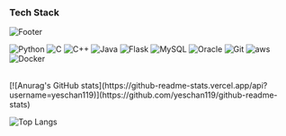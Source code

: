 ### Tech Stack

<!--
**yeschan119/yeschan119** is a ✨ _special_ ✨ repository because its `README.md` (this file) appears on your GitHub profile.

Here are some ideas to get you started:

- 🔭 I’m currently working on ...
- 🌱 I’m currently learning ...
- 👯 I’m looking to collaborate on ...
- 🤔 I’m looking for help with ...
- 💬 Ask me about ...
- 📫 How to reach me: ...
- 😄 Pronouns: ...
- ⚡ Fun fact: ...
wave, egg, shark, slice, rect, soft, rounded, sylinder, waving, transparent
![Anurag's GitHub stats](https://github-readme-stats.vercel.app/api?username=yeschan119&show_icons=true&theme=radical)
-->

![Footer](https://capsule-render.vercel.app/api?type=waving&color=auto&height=150&section=footer)

![Python](https://img.shields.io/badge/Python-white?style=for-the-badge&logo=Python&logoColor=3776AB)
![C](https://img.shields.io/badge/-00AEF0?style=for-the-badge&logo=C&logoColor=white)
![C++](https://img.shields.io/badge/C++-00599C?style=for-the-badge&logo=C++&logoColor=white)
![Java](https://img.shields.io/badge/Java-7A1FA2?style=for-the-badge&logo=Java&logoColor=white)
![Flask](https://img.shields.io/badge/Flask-black?style=for-the-badge&logo=Flask&logoColor=white)
![MySQL](https://img.shields.io/badge/MySQL-4479A1?style=for-the-badge&logo=MySQL&logoColor=white)
![Oracle](https://img.shields.io/badge/Oracle-F80000?style=for-the-badge&logo=Oracle&logoColor=white)
![Git](https://img.shields.io/badge/Git-white?style=for-the-badge&logo=Git&logoColor=black)
![aws](https://img.shields.io/badge/aws-FF9900?style=for-the-badge&logo=aws&logoColor=000000)
![Docker](https://img.shields.io/badge/Docker-4285F4?style=for-the-badge&logo=Docker&logoColor=white)

<br/>
[![Anurag's GitHub stats](https://github-readme-stats.vercel.app/api?username=yeschan119)](https://github.com/yeschan119/github-readme-stats)

![Top Langs](https://github-readme-stats.vercel.app/api/top-langs/?username=yeschan119&theme=radical)
<!-- [![Top Langs](https://github-readme-stats.vercel.app/api/top-langs/?username=yeschan119)](https://github.com/anuraghazra/github-readme-stats) -->
